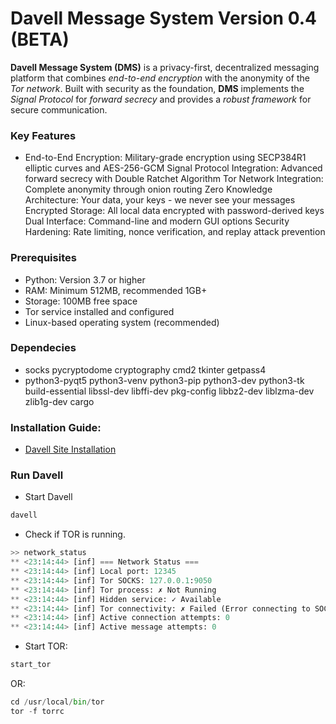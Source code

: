 # Davell Message System Version 0.4 (BETA)

**Davell Message System (DMS)** is a privacy-first, decentralized messaging platform that combines *end-to-end encryption* with the anonymity of the *Tor network*. Built with security as the foundation, **DMS** implements the *Signal Protocol* for *forward secrecy* and provides a *robust framework* for secure communication.


### Key Features
 - End-to-End Encryption: Military-grade encryption using SECP384R1 elliptic curves and AES-256-GCM Signal Protocol Integration: Advanced forward secrecy with Double Ratchet Algorithm Tor Network Integration: Complete anonymity through onion routing Zero Knowledge Architecture: Your data, your keys - we never see your messages Encrypted Storage: All local data encrypted with password-derived keys Dual Interface: Command-line and modern GUI options Security Hardening: Rate limiting, nonce verification, and replay attack prevention

### Prerequisites
 - Python: Version 3.7 or higher
 - RAM: Minimum 512MB, recommended 1GB+
 - Storage: 100MB free space
 - Tor service installed and configured
 - Linux-based operating system (recommended)

### Dependecies
 - socks pycryptodome cryptography cmd2 tkinter getpass4
 - python3-pyqt5 python3-venv python3-pip python3-dev python3-tk build-essential libssl-dev libffi-dev pkg-config libbz2-dev liblzma-dev zlib1g-dev cargo

### Installation Guide:
 - [Davell Site Installation](https://davell.org/learn.html#installation-steps)

### Run Davell
- Start Davell
 ```bash
 davell
 ```
- Check if TOR is running.
 ```python
 >> network_status
 ** <23:14:44> [inf] === Network Status ===
 ** <23:14:44> [inf] Local port: 12345
 ** <23:14:44> [inf] Tor SOCKS: 127.0.0.1:9050
 ** <23:14:44> [inf] Tor process: ✗ Not Running
 ** <23:14:44> [inf] Hidden service: ✓ Available
 ** <23:14:44> [inf] Tor connectivity: ✗ Failed (Error connecting to SOCKS5 proxy 127.0.0.1:9050: [)
 ** <23:14:44> [inf] Active connection attempts: 0
 ** <23:14:44> [inf] Active message attempts: 0
 ```
- Start TOR:
 ```python
 start_tor
 ```
OR:
 ```python
 cd /usr/local/bin/tor
 tor -f torrc
 ```



